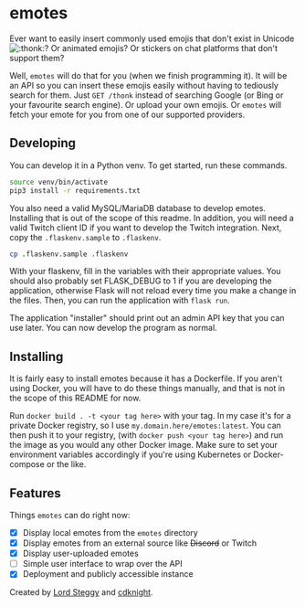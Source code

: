 # emotes

Ever want to easily insert commonly used emojis that don't exist in Unicode ![:thonk:](assets/thonk.png)? Or animated emojis? Or stickers on chat platforms
that don't support them?

Well, `emotes` will do that for you (when we finish programming it). It will be an API so you can insert these emojis easily without having to tediously search for them. Just `GET /thonk` instead of searching Google (or Bing or your favourite search engine). Or upload your own emojis. Or `emotes` will fetch your emote for you from one of our supported providers.


## Developing

You can develop it in a Python venv. To get started, run these commands.
```bash
source venv/bin/activate
pip3 install -r requirements.txt
```

You also need a valid MySQL/MariaDB database to develop emotes. Installing that
is out of the scope of this readme. In addition, you will need a valid Twitch client ID if you want to develop the Twitch integration.
Next, copy the `.flaskenv.sample` to `.flaskenv`.
```bash
cp .flaskenv.sample .flaskenv
```

With your flaskenv, fill in the variables with their appropriate values. You should also probably set FLASK_DEBUG to 1 if you are developing the application,
otherwise Flask will not reload every time you make a change in the files. Then, you can run the application with `flask run`.

The application "installer" should print out an admin API key that you can use later. You can now develop the program as normal.

## Installing

It is fairly easy to install emotes because it has a Dockerfile. If you aren't using Docker, you will have to do these things manually, and that is not in the scope of this README for now.

Run `docker build . -t <your tag here>` with your tag. In my case it's for a private Docker registry, so I use `my.domain.here/emotes:latest`. You can then push it to your registry,
(with `docker push <your tag here>`) and run the image as you would any other Docker image. Make sure to set your environment variables accordingly if you're using Kubernetes or Docker-compose or the like.

## Features

Things `emotes` can do right now:

- [x] Display local emotes from the `emotes` directory
- [x] Display emotes from an external source like ~~Discord~~ or Twitch
- [x] Display user-uploaded emotes
- [ ] Simple user interface to wrap over the API
- [x] Deployment and publicly accessible instance

Created by [Lord Steggy](https://github.com/rfblock) and [cdknight](https://github.com/cdknight).

